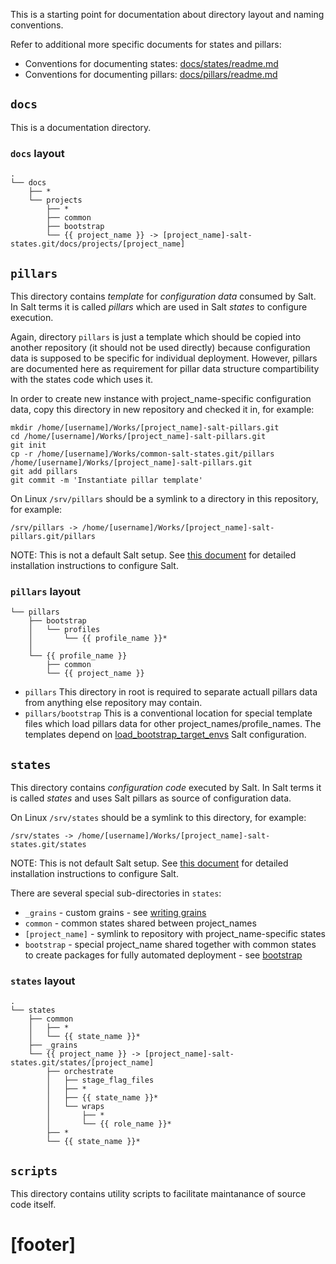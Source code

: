 
This is a starting point for documentation about
directory layout and naming conventions.

Refer to additional more specific documents for states and pillars:
* Conventions for documenting states: [docs/states/readme.md](docs/states/readme.md)
* Conventions for documenting pillars: [docs/pillars/readme.md](docs/pillars/readme.md)

## `docs` ##

This is a documentation directory.

### `docs` layout ###

```
.
└── docs
    ├── *
    └── projects
        ├── *
        ├── common
        ├── bootstrap
        └── {{ project_name }} -> [project_name]-salt-states.git/docs/projects/[project_name]
```

## `pillars` ##

This directory contains _template_ for
_configuration data_ consumed by Salt.
In Salt terms it is called _pillars_ which are used in Salt _states_ to
configure execution.

Again, directory `pillars` is just a template which should be copied
into another repository (it should not be used directly) because
configuration data is supposed to be specific for individual deployment.
However, pillars are documented here as requirement for pillar data
structure compartibility with the states code which uses it.

In order to create new instance with project_name-specific configuration data,
copy this directory in new repository and checked it in, for example:
```
mkdir /home/[username]/Works/[project_name]-salt-pillars.git
cd /home/[username]/Works/[project_name]-salt-pillars.git
git init
cp -r /home/[username]/Works/common-salt-states.git/pillars /home/[username]/Works/[project_name]-salt-pillars.git
git add pillars
git commit -m 'Instantiate pillar template'
```

On Linux `/srv/pillars` should be a symlink to a directory in this repository, for example:
```
/srv/pillars -> /home/[username]/Works/[project_name]-salt-pillars.git/pillars
```

NOTE: This is not a default Salt setup.
See [this document][1] for detailed installation instructions
to configure Salt.

### `pillars` layout ###

```
└── pillars
    ├── bootstrap
    │   └── profiles
    │       └── {{ profile_name }}*
    │
    └── {{ profile_name }}
        ├── common
        └── {{ project_name }}
```

*   `pillars`
    This directory in root is required to separate actuall pillars data
    from anything else repository may contain.
*   `pillars/bootstrap`
    This is a conventional location for special template files which
    load pillars data for other project_names/profile_names.
    The templates depend on [load_bootstrap_target_envs][4]
    Salt configuration.

## `states` ##

This directory contains _configuration code_ executed by Salt.
In Salt terms it is called _states_ and uses Salt pillars as source of
configuration data.

On Linux `/srv/states` should be a symlink to this directory, for example:
```
/srv/states -> /home/[username]/Works/[project_name]-salt-states.git/states
```

NOTE: This is not default Salt setup.
See [this document][1] for detailed installation instructions
to configure Salt.

There are several special sub-directories in `states`:
*   `_grains` - custom grains - see [writing grains][2]
*   `common` - common states shared between project_names
*   `[project_name]` - symlink to repository with project_name-specific states
*   `bootstrap` - special project_name shared together with common states to
    create packages for fully automated deployment - see [bootstrap][3]

### `states` layout ###

```
.
└── states
    ├── common
    │   ├── *
    │   └── {{ state_name }}*
    ├── _grains
    └── {{ project_name }} -> [project_name]-salt-states.git/states/[project_name]
        ├── orchestrate
        │   ├── stage_flag_files
        │   ├── *
        │   ├── {{ state_name }}*
        │   └── wraps
        │       ├── *
        │       └── {{ role_name }}*
        ├── *
        └── {{ state_name }}*
```

## `scripts` ##

This directory contains utility scripts to facilitate maintanance of
source code itself.

# [footer] #

[1]: docs/getting_started.md
[2]: http://docs.saltstack.com/en/latest/topics/targeting/grains.html#writing-grains
[3]: docs/bootstrap.md
[4]: docs/configs/bootstrap/this_system_keys/load_bootstrap_target_envs/readme.md

